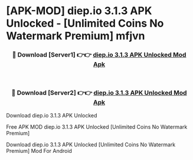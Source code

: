 # [APK-MOD] diep.io 3.1.3 APK Unlocked - [Unlimited Coins No Watermark Premium] mfjvn



<div align="center">
<h3>🔴 Download [Server1] 👉👉 <a href="https://momento.my/?title=diep.io_3.1.3_APK_Unlocked">diep.io 3.1.3 APK Unlocked Mod Apk</a></h3><br>

<h3>🔴 Download [Server2] 👉👉 <a href="https://momento.my/?title=diep.io_3.1.3_APK_Unlocked">diep.io 3.1.3 APK Unlocked Mod Apk</a></h3>
</div>



Download diep.io 3.1.3 APK Unlocked 

Free APK MOD diep.io 3.1.3 APK Unlocked [Unlimited Coins No Watermark Premium]

Download diep.io 3.1.3 APK Unlocked [Unlimited Coins No Watermark Premium] Mod For Android

